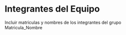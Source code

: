 # Integrantes del Equipo
Incluir matriculas y nombres de los integrantes del  grupo   
Matricula_Nombre
